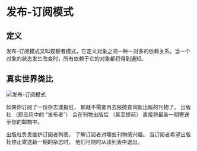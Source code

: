 # 发布-订阅模式

## 定义

发布-订阅模式又叫观察者模式，它定义对象之间一种一对多的依赖关系，当一个对象的状态发生改变时，所有依赖于它的对象都将得到通知。

## 真实世界类比

![发布-订阅模式](https://refactoringguru.cn/images/patterns/content/observer/observer-comic-2-zh-2x.png)

如果你订阅了一份杂志或报纸， 那就不需要再去报摊查询新出版的刊物了。 出版社 （即应用中的 “发布者”） 会在刊物出版后 （甚至提前） 直接将最新一期寄送至你的邮箱中。

出版社负责维护订阅者列表， 了解订阅者对哪些刊物感兴趣。 当订阅者希望出版社停止寄送新一期的杂志时， 他们可随时从该列表中退出。

